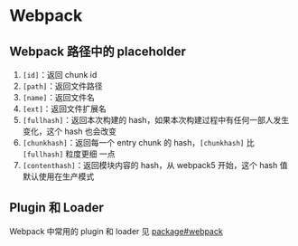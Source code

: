 # Webpack

## Webpack 路径中的 placeholder

1. `[id]`：返回 chunk id
1. `[path]`：返回文件路径
1. `[name]`：返回文件名
1. `[ext]`：返回文件扩展名
1. `[fullhash]`：返回本次构建的 hash，如果本次构建过程中有任何一部人发生变化，这个 hash 也会改变
1. `[chunkhash]`：返回每一个 entry chunk 的 hash，`[chunkhash]` 比 `[fullhash]` 粒度更细 一点
1. `[contenthash]`：返回模块内容的 hash，从 webpack5 开始，这个 hash 值默认使用在生产模式

## Plugin 和 Loader

Webpack 中常用的 plugin 和 loader 见 [package#webpack](../package.md#webpack)

